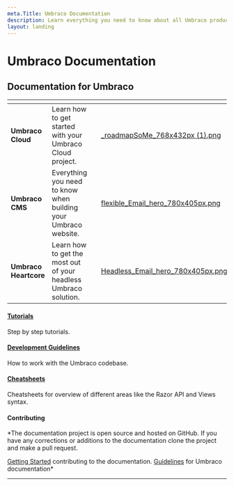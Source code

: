 ```yaml
---
meta.Title: Umbraco Documentation
description: Learn everything you need to know about all Umbraco products.
layout: landing
---
```


# Umbraco Documentation

## Documentation for Umbraco

<table data-view="cards"><thead><tr><th></th><th></th><th></th><th data-hidden data-card-cover data-type="files"></th><th data-hidden data-card-target data-type="content-ref"></th></tr></thead><tbody><tr><td><strong>Umbraco Cloud</strong></td><td>Learn how to get started with your Umbraco Cloud project.</td><td></td><td><a href=".gitbook/assets/_roadmapSoMe_768x432px (1).png">_roadmapSoMe_768x432px (1).png</a></td><td><a href="umbraco-cloud/getting-started/">getting-started</a></td></tr><tr><td><strong>Umbraco CMS</strong></td><td>Everything you need to know when building your Umbraco website.</td><td></td><td><a href="getting-started/images/flexible_Email_hero_780x405px.png">flexible_Email_hero_780x405px.png</a></td><td><a href="umbraco-cms/">umbraco-cms</a></td></tr><tr><td><strong>Umbraco Heartcore</strong></td><td>Learn how to get the most out of your headless Umbraco solution.</td><td></td><td><a href="getting-started/developing-websites-with-umbraco/images/Headless_Email_hero_780x405px.png">Headless_Email_hero_780x405px.png</a></td><td><a href="umbraco-heartcore/">umbraco-heartcore</a></td></tr></tbody></table>

#### [Tutorials](Tutorials/index.md)

Step by step tutorials.

#### [Development Guidelines](Development-Guidelines/index.md)

How to work with the Umbraco codebase.

#### [Cheatsheets](Cheatsheets/index.md)

Cheatsheets for overview of different areas like the Razor API and Views syntax.

#### Contributing

\*The documentation project is open source and hosted on GitHub. If you have any corrections or additions to the documentation clone the project and make a pull request.

[Getting Started](https://github.com/umbraco/UmbracoDocs/blob/master/CONTRIBUTING.md) contributing to the documentation. [Guidelines](https://our.umbraco.com/documentation/Contribute/) for Umbraco documentation\*

***
